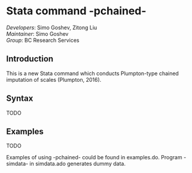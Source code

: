 Stata command -pchained-
===

*Developers*: Simo Goshev, Zitong Liu   
*Maintainer*: Simo Goshev  
*Group*: BC Research Services


Introduction
---

This is a new Stata command which conducts Plumpton-type 
chained imputation of scales (Plumpton, 2016).

Syntax
---

TODO


Examples
---

TODO  

Examples of using -pchained- could be found in examples.do. Program 
-simdata- in simdata.ado generates dummy data.









